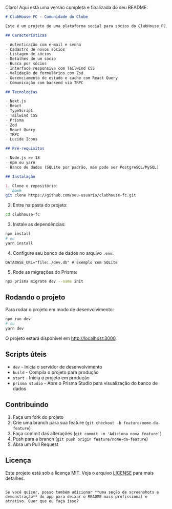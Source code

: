 Claro! Aqui está uma versão completa e finalizada do seu README:

````markdown
# ClubHouse FC - Comunidade do Clube

Este é um projeto de uma plataforma social para sócios do ClubHouse FC, desenvolvido com Next.js, React e TypeScript.

## Características

- Autenticação com e-mail e senha
- Cadastro de novos sócios
- Listagem de sócios
- Detalhes de um sócio
- Busca por sócios
- Interface responsiva com Tailwind CSS
- Validação de formulários com Zod
- Gerenciamento de estado e cache com React Query
- Comunicação com backend via TRPC

## Tecnologias

- Next.js
- React
- TypeScript
- Tailwind CSS
- Prisma
- Zod
- React Query
- TRPC
- Lucide Icons

## Pré-requisitos

- Node.js >= 18
- npm ou yarn
- Banco de dados (SQLite por padrão, mas pode ser PostgreSQL/MySQL)

## Instalação

1. Clone o repositório:
```bash
git clone https://github.com/seu-usuario/clubhouse-fc.git
````

2. Entre na pasta do projeto:

```bash
cd clubhouse-fc
```

3. Instale as dependências:

```bash
npm install
# ou
yarn install
```

4. Configure seu banco de dados no arquivo `.env`:

```env
DATABASE_URL="file:./dev.db" # Exemplo com SQLite
```

5. Rode as migrações do Prisma:

```bash
npx prisma migrate dev --name init
```

## Rodando o projeto

Para rodar o projeto em modo de desenvolvimento:

```bash
npm run dev
# ou
yarn dev
```

O projeto estará disponível em [http://localhost:3000](http://localhost:3000).

## Scripts úteis

* `dev` - Inicia o servidor de desenvolvimento
* `build` - Compila o projeto para produção
* `start` - Inicia o projeto em produção
* `prisma studio` - Abre o Prisma Studio para visualização do banco de dados

## Contribuindo

1. Faça um fork do projeto
2. Crie uma branch para sua feature (`git checkout -b feature/nome-da-feature`)
3. Faça commit das alterações (`git commit -m 'Adiciona nova feature'`)
4. Push para a branch (`git push origin feature/nome-da-feature`)
5. Abra um Pull Request

## Licença

Este projeto está sob a licença MIT. Veja o arquivo [LICENSE](LICENSE) para mais detalhes.

```

Se você quiser, posso também adicionar **uma seção de screenshots e demonstração** do app para deixar o README mais profissional e atrativo. Quer que eu faça isso?
```

